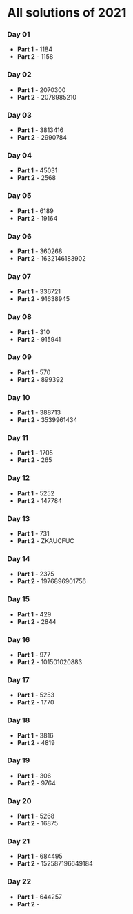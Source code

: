 # All solutions of 2021

### Day 01
* **Part 1** - 1184
* **Part 2** - 1158

### Day 02
* **Part 1** - 2070300
* **Part 2** - 2078985210

### Day 03
* **Part 1** - 3813416
* **Part 2** - 2990784

### Day 04
* **Part 1** - 45031
* **Part 2** - 2568

### Day 05
* **Part 1** - 6189
* **Part 2** - 19164

### Day 06
* **Part 1** - 360268
* **Part 2** - 1632146183902

### Day 07
* **Part 1** - 336721
* **Part 2** - 91638945

### Day 08
* **Part 1** - 310
* **Part 2** - 915941

### Day 09
* **Part 1** - 570
* **Part 2** - 899392

### Day 10
* **Part 1** - 388713
* **Part 2** - 3539961434

### Day 11
* **Part 1** - 1705
* **Part 2** - 265

### Day 12
* **Part 1** - 5252
* **Part 2** - 147784

### Day 13
* **Part 1** - 731
* **Part 2** - ZKAUCFUC

### Day 14
* **Part 1** - 2375
* **Part 2** - 1976896901756

### Day 15
* **Part 1** - 429
* **Part 2** - 2844

### Day 16
* **Part 1** - 977
* **Part 2** - 101501020883

### Day 17
* **Part 1** - 5253
* **Part 2** - 1770

### Day 18
* **Part 1** - 3816
* **Part 2** - 4819

### Day 19
* **Part 1** - 306
* **Part 2** - 9764

### Day 20
* **Part 1** - 5268
* **Part 2** - 16875

### Day 21
* **Part 1** - 684495
* **Part 2** - 152587196649184

### Day 22
* **Part 1** - 644257
* **Part 2** - 